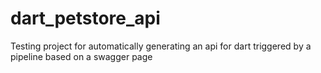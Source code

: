 # dart_petstore_api
Testing project for automatically generating an api for dart triggered by a pipeline based on a swagger page
